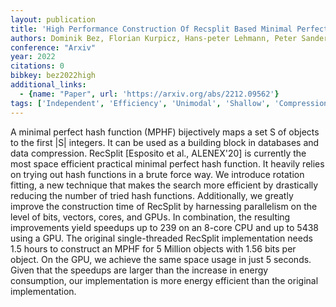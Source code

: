 ```yaml
---
layout: publication
title: 'High Performance Construction Of Recsplit Based Minimal Perfect Hash Functions'
authors: Dominik Bez, Florian Kurpicz, Hans-peter Lehmann, Peter Sanders
conference: "Arxiv"
year: 2022
citations: 0
bibkey: bez2022high
additional_links:
  - {name: "Paper", url: 'https://arxiv.org/abs/2212.09562'}
tags: ['Independent', 'Efficiency', 'Unimodal', 'Shallow', 'Compression', 'Hashing']
---
```

A minimal perfect hash function (MPHF) bijectively maps a set S of objects to
the first |S| integers. It can be used as a building block in databases and
data compression. RecSplit [Esposito et al., ALENEX'20] is currently the most
space efficient practical minimal perfect hash function. It heavily relies on
trying out hash functions in a brute force way. We introduce rotation fitting,
a new technique that makes the search more efficient by drastically reducing
the number of tried hash functions. Additionally, we greatly improve the
construction time of RecSplit by harnessing parallelism on the level of bits,
vectors, cores, and GPUs. In combination, the resulting improvements yield
speedups up to 239 on an 8-core CPU and up to 5438 using a GPU. The original
single-threaded RecSplit implementation needs 1.5 hours to construct an MPHF
for 5 Million objects with 1.56 bits per object. On the GPU, we achieve the
same space usage in just 5 seconds. Given that the speedups are larger than the
increase in energy consumption, our implementation is more energy efficient
than the original implementation.
